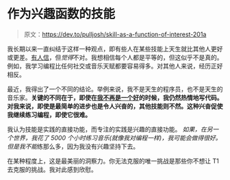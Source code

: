 # 作为兴趣函数的技能

> 原文：<https://dev.to/pulljosh/skill-as-a-function-of-interest-201a>

我长期以来一直纠结于这样一种观点，即有些人在某些技能上天生就比其他人更好或更差。[有人信](https://blog.codinghorror.com/how-to-become-a-better-programmer-by-not-programming/)，但*觉得*不对。我想相信每个人都是平等的，但这似乎不是真的。例如，我学习编程比任何社交或音乐天赋都要容易得多。对其他人来说，经历正好相反。

最近，我得出了一个不同的结论。举例来说，我不是天生的程序员，也不是天生的音乐家。**关键的不同在于，即使在[我不再是一个好](https://scratch.mit.edu/users/PullJosh/projects/?page=last)的时候，我仍然热情地写代码。对我来说，即使是最简单的进步也是令人兴奋的，其他技能则不然。这种兴奋促使我继续练习编程，即使它很难。**

我认为技能是实践的直接功能，而专注的实践是兴趣的直接功能。 *如果，*在另一个世界，我花了 5000 个小时练习音乐(就像我对编程一样)，我可能会做得很好。但是我*不能*练那么多，因为我没有兴趣坚持下去。

在某种程度上，这是最美丽的洞察力。你无法克服的唯一挑战是那些你不想让 T1 去克服的挑战。我对此感到欣慰。